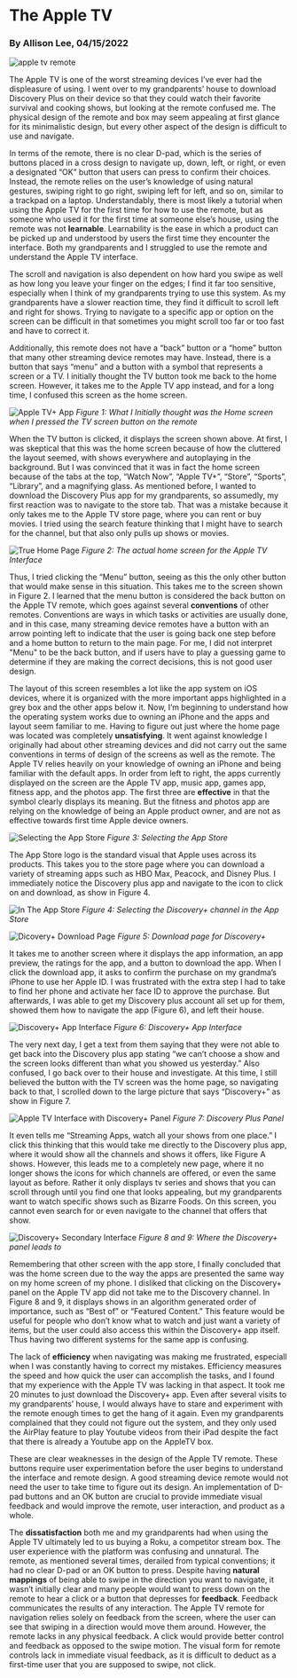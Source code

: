 # The Apple TV
### By Allison Lee, 04/15/2022

![apple tv remote](https://raw.githubusercontent.com/UsabilityEngineering/ux-portfolio-anlee/master/assets/MQGE2.jpg)

The Apple TV is one of the worst streaming devices I’ve ever had the displeasure of using. I went over to my grandparents’ house to download Discovery Plus on their device so that they could watch their favorite survival and cooking shows, but looking at the remote confused me. The physical design of the remote and box may seem appealing at first glance for its minimalistic design, but every other aspect of the design is difficult to use and navigate. 

In terms of the remote, there is no clear D-pad, which is the series of buttons placed in a cross design to navigate up, down, left, or right, or even a designated “OK” button that users can press to confirm their choices. Instead, the remote relies on the user’s knowledge of using natural gestures, swiping right to go right, swiping left for left, and so on, similar to a trackpad on a laptop. Understandably, there is most likely a tutorial when using the Apple TV for the first time for how to use the remote, but as someone who used it for the first time at someone else’s house, using the remote was not **learnable**. Learnability is the ease in which a product can be picked up and understood by users the first time they encounter the interface. Both my grandparents and I struggled to use the remote and understand the Apple TV interface.

The scroll and navigation is also dependent on how hard you swipe as well as how long you leave your finger on the edges; I find it far too sensitive, especially when I think of my grandparents trying to use this system. As my grandparents have a slower reaction time, they find it difficult to scroll left and right for shows. Trying to navigate to a specific app or option on the screen can be difficult in that sometimes you might scroll too far or too fast and have to correct it.

Additionally, this remote does not have a “back” button or a “home” button that many other streaming device remotes may have. Instead, there is a button that says “menu” and a button with a symbol that represents a screen or a TV. I initially thought the TV button took me back to the home screen. However, it takes me to the Apple TV app instead, and for a long time, I confused this screen as the home screen. 

![Apple TV+ App](https://raw.githubusercontent.com/UsabilityEngineering/ux-portfolio-anlee/master/assets/tvplus.JPG)
*Figure 1: What I Initially thought was the Home screen when I pressed the TV screen button on the remote*

When the TV button is clicked, it displays the screen shown above. At first, I was skeptical that this was the home screen because of how the cluttered the layout seemed, with shows everywhere and autoplaying in the background. But I was convinced that it was in fact the home screen because of the tabs at the top, “Watch Now”, “Apple TV+”, “Store”, “Sports”, “Library”, and a magnifying glass. As mentioned before, I wanted to download the Discovery Plus app for my grandparents, so assumedly, my first reaction was to navigate to the store tab. That was a mistake because it only takes me to the Apple TV store page, where you can rent or buy movies. I tried using the search feature thinking that I might have to search for the channel, but that also only pulls up shows or movies. 

![True Home Page](https://raw.githubusercontent.com/UsabilityEngineering/ux-portfolio-anlee/master/assets/home.JPG)
*Figure 2: The actual home screen for the Apple TV Interface*

Thus, I tried clicking the “Menu” button, seeing as this the only other button that would make sense in this situation. This takes me to the screen shown in Figure 2. I learned that the menu button is considered the back button on the Apple TV remote, which goes against several **conventions** of other remotes. Conventions are ways in which tasks or activities are usually done, and in this case, many streaming device remotes have a button with an arrow pointing left to indicate that the user is going back one step before and a home button to return to the main page. For me, I did not interpret "Menu" to be the back button, and if users have to play a guessing game to determine if they are making the correct decisions, this is not good user design.

The layout of this screen resembles a lot like the app system on iOS devices, where it is organized with the more important apps highlighted in a grey box and the other apps below it. Now, I’m beginning to understand how the operating system works due to owning an iPhone and the apps and layout seem familiar to me. Having to figure out just where the home page was located was completely **unsatisfying**. It went against knowledge I originally had about other streaming devices and did not carry out the same conventions in terms of design of the screens as well as the remote. The Apple TV relies heavily on your knowledge of owning an iPhone and being familiar with the default apps. In order from left to right, the apps currently displayed on the screen are the Apple TV app, music app, games app, fitness app, and the photos app. The first three are **effective** in that the symbol clearly displays its meaning. But the fitness and photos app are relying on the knowledge of being an Apple product owner, and are not as effective towards first time Apple device owners. 

![Selecting the App Store](https://raw.githubusercontent.com/UsabilityEngineering/ux-portfolio-anlee/master/assets/IMG_7365.jpeg)
*Figure 3: Selecting the App Store*

The App Store logo is the standard visual that Apple uses across its products. This takes you to the store page where you can download a variety of streaming apps such as HBO Max, Peacock, and Disney Plus. I immediately notice the Discovery plus app and navigate to the icon to click on and download, as show in Figure 4. 

![In The App Store](https://raw.githubusercontent.com/UsabilityEngineering/ux-portfolio-anlee/master/assets/IMG_7369.jpeg)
*Figure 4: Selecting the Discovery+ channel in the App Store*

![Dicovery+ Download Page](https://raw.githubusercontent.com/UsabilityEngineering/ux-portfolio-anlee/master/assets/IMG_7373%20copy.jpg)
*Figure 5: Download page for Discovery+*

It takes me to another screen where it displays the app information, an app preview, the ratings for the app, and a button to download the app. When I click the download app, it asks to confirm the purchase on my grandma’s iPhone to use her Apple ID. I was frustrated with the extra step I had to take to find her phone and activate her face ID to approve the purchase. But afterwards, I was able to get my Discovery plus account all set up for them, showed them how to navigate the app (Figure 6), and left their house. 

![Discovery+ App Interface](https://raw.githubusercontent.com/UsabilityEngineering/ux-portfolio-anlee/master/assets/IMG.png)
*Figure 6: Discovery+ App Interface*

The very next day, I get a text from them saying that they were not able to get back into the Discovery plus app stating “we can’t choose a show and the screen looks different than what you showed us yesterday.” Also confused, I go back over to their house and investigate. At this time, I still believed the button with the TV screen was the home page, so navigating back to that, I scrolled down to the large picture that says “Discovery+” as show in Figure 7. 

![Apple TV Interface with Discovery+ Panel](https://raw.githubusercontent.com/UsabilityEngineering/ux-portfolio-anlee/master/assets/IMG_4842.JPG)
*Figure 7: Discovery Plus Panel*

It even tells me “Streaming Apps, watch all your shows from one place.” I click this thinking that this would take me directly to the Discovery plus app, where it would show all the channels and shows it offers, like Figure A shows. However, this leads me to a completely new page, where it no longer shows the icons for which channels are offered, or even the same layout as before. Rather it only displays tv series and shows that you can scroll through until you find one that looks appealing, but my grandparents want to watch specific shows such as Bizarre Foods. On this screen, you cannot even search for or even navigate to the channel that offers that show. 

![Discovery+ Secondary Interface](https://raw.githubusercontent.com/UsabilityEngineering/ux-portfolio-anlee/master/assets/IMG_4843.JPG)
*Figure 8 and 9: Where the Discovery+ panel leads to* 

Remembering that other screen with the app store, I finally concluded that was the home screen due to the way the apps are presented the same way on my home screen of my phone. I disliked that clicking on the Discovery+ panel on the Apple TV app did not take me to the Discovery channel. In Figure 8 and 9, it displays shows in an algorithm generated order of importance, such as “Best of” or “Featured Content.” This feature would be useful for people who don’t know what to watch and just want a variety of items, but the user could also access this within the Discovery+ app itself. Thus having two different systems for the same app is confusing. 

The lack of **efficiency** when navigating was making me frustrated, especiall when I was constantly having to correct my mistakes. Efficiency measures the speed and how quick the user can accomplish the tasks, and I found that my experience with the Apple TV was lacking in that aspect. It took me 20 minutes to just download the Discovery+ app. Even after several visits to my grandparents’ house, I would always have to stare and experiment with the remote enough times to get the hang of it again. Even my grandparents complained that they could not figure out the system, and they only used the AirPlay feature to play Youtube videos from their iPad despite the fact that there is already a Youtube app on the AppleTV box.

These are clear weaknesses in the design of the Apple TV remote. These buttons require user experimentation before the user begins to understand the interface and remote design. A good streaming device remote would not need the user to take time to figure out its design. An implementation of D-pad buttons and an OK button are crucial to provide immediate visual feedback and would improve the remote, user interaction, and product as a whole.

The **dissatisfaction** both me and my grandparents had when using the Apple TV ultimately led to us buying a Roku, a competitor stream box. The user experience with the platform was confusing and unnatural. The remote, as mentioned several times, derailed from typical conventions; it had no clear D-pad or an OK button to press. Despite having **natural mappings** of being able to swipe in the direction you want to navigate, it wasn’t initially clear and many people would want to press down on the remote to hear a click or a button that depresses for **feedback**. Feedback communicates the results of any interaction. The Apple TV remote for navigation relies solely on feedback from the screen, where the user can see that swiping in a direction would move them around. However, the remote lacks in any physical feedback. A click would provide better control and feedback as opposed to the swipe motion. The visual form for remote controls lack in immediate visual feedback, as it is difficult to deduct as a first-time user that you are supposed to swipe, not click. 





